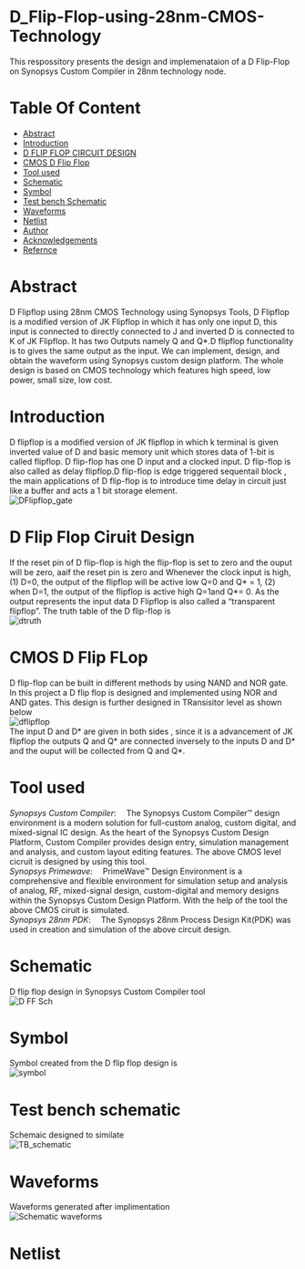 # D_Flip-Flop-using-28nm-CMOS-Technology <br/>
This respossitory presents the design and implemenataion of a D Flip-Flop on Synopsys Custom Compiler in 28nm technology node.<br/>
# Table Of Content <br/>
* [Abstract](https://github.com/saicharanreddy17/D_Flip-Flop-using-28nm-CMOS-Technology/edit/main/README.md#Abstract)</br>
* [Introduction](https://github.com/saicharanreddy17/D_Flip-Flop-using-28nm-CMOS-Technology/edit/main/README.md#introduction)<br/>
* [D FLIP FLOP CIRCUIT DESIGN](https://github.com/saicharanreddy17/D_Flip-Flop-using-28nm-CMOS-Technology/edit/main/README.md#d-flip-flop-ciruit-design)<br/>
* [CMOS D Flip Flop](https://github.com/saicharanreddy17/D_Flip-Flop-using-28nm-CMOS-Technology/edit/main/README.md#cmos-d-flip-flop)<br/>
* [Tool used](https://github.com/saicharanreddy17/D_Flip-Flop-using-28nm-CMOS-Technology/edit/main/README.md#tool-used)<br/>
* [Schematic](https://github.com/saicharanreddy17/D_Flip-Flop-using-28nm-CMOS-Technology/edit/main/README.md#Schematic)<br/>
* [Symbol](https://github.com/saicharanreddy17/D_Flip-Flop-using-28nm-CMOS-Technology/edit/main/README.md#Symbol)<br/>
* [Test bench Schematic](https://github.com/saicharanreddy17/D_Flip-Flop-using-28nm-CMOS-Technology/edit/main/README.md#Test-bench-Schematic)<br/>
* [Waveforms](https://github.com/saicharanreddy17/D_Flip-Flop-using-28nm-CMOS-Technology/edit/main/README.md#waveforms)<br/>
* [Netlist](https://github.com/saicharanreddy17/D_Flip-Flop-using-28nm-CMOS-Technology/edit/main/README.md#netlist)<br/>
* [Author](https://github.com/saicharanreddy17/D_Flip-Flop-using-28nm-CMOS-Technology/edit/main/README.md#author)<br/>
* [Acknowledgements](https://github.com/saicharanreddy17/D_Flip-Flop-using-28nm-CMOS-Technology/edit/main/README.md#Acknowledgements)<br/>
* [Refernce](https://github.com/saicharanreddy17/D_Flip-Flop-using-28nm-CMOS-Technology/edit/main/README.md#refernce)<br/>
# Abstract<br/>
D Flipflop using 28nm CMOS Technology using Synopsys Tools, D Flipflop is a modified version of JK Flipflop in which it has only one input D, this input is connected to directly connected to J and inverted D is connected to K of JK Flipflop. It has two Outputs namely Q and Q*.D flipflop functionality is to gives the same output as the input. We can implement, design, and obtain the waveform using Synopsys custom design platform. The whole design is based on CMOS technology which features high speed, low power, small size, low cost.<br/>
# Introduction<br/>
D flipflop is a modified version of JK flipflop in which k terminal is given inverted value of D and basic memory unit which stores data of 1-bit is called flipflop. D flip-flop has one D input and a clocked input. D flip-flop is also called as delay flipflop.D flip-flop is edge triggered sequentail block , the main applications of D flip-flop is to introduce time delay in circuit just like a buffer and acts a 1 bit storage element.</br>
![DFlipflop_gate](https://user-images.githubusercontent.com/62325785/156086317-e4d58c2d-ce07-412e-bb98-83d194ee7083.png)<br/>
# D Flip Flop Ciruit Design <br/>
If the reset pin of D flip-flop is high the flip-flop is set to zero and the ouput will be zero, aaif the reset pin is zero and Whenever the clock input is high, (1)  D=0, the output of the flipflop will be active low Q=0 and Q* = 1, (2) when  D=1, the output of the flipflop is active high Q=1and Q*= 0.
As the output represents the input data D Flipflop is also called a “transparent flipflop”.
The truth table of the D flip-flop is <br/>
![dtruth](https://user-images.githubusercontent.com/62325785/156086466-b95d562e-abcb-46a0-a6e0-660b9f82dee1.png)<br/>
# CMOS D Flip FLop </br>
D flip-flop can be built in different methods by using NAND and NOR gate. In this project a D flip flop is designed and implemented using NOR and AND gates. This design is further designed in TRansisitor level as shown below<br/>
![dflipflop](https://user-images.githubusercontent.com/62325785/156088504-51bb3694-41a5-4ee4-bde2-da4725b1f8a8.png)<br/>
The input D and D* are given in both sides , since it is a advancement of JK flipflop the outputs Q and Q* are connected inversely to the inputs D and D* and the ouput will be collected from Q and Q*.<br/>
# Tool used</br>
*Synopsys Custom Compiler*:  The Synopsys Custom Compiler™ design environment is a modern solution for full-custom analog, custom digital, and mixed-signal IC design. As the heart of the Synopsys Custom Design Platform, Custom Compiler provides design entry, simulation management and analysis, and custom layout editing features. The above CMOS level cicruit is designed by using this tool.<br/>
*Synopsys Primewave*:  PrimeWave™ Design Environment is a comprehensive and flexible environment for simulation setup and analysis of analog, RF, mixed-signal design, custom-digital and memory designs within the Synopsys Custom Design Platform. With the help of the tool the above CMOS ciruit is simulated.<br/>
*Synopsys 28nm PDK*:  The Synopsys 28nm Process Design Kit(PDK) was used in creation and simulation of the above circuit design.<br/>
# Schematic</br>
D flip flop design in Synopsys Custom Compiler tool<br/>
![D FF Sch](https://user-images.githubusercontent.com/62325785/156106192-8958fcef-3e25-45cb-ad74-017584758d77.png)<br/>
# Symbol</br>
Symbol created from the D flip flop design is<br/>
![symbol](https://user-images.githubusercontent.com/62325785/156106206-87a80a2d-19b0-4b26-82c3-2b8c7c7cbe53.png)<br/>
# Test bench schematic<br/>
Schemaic designed to similate<br/>
![TB_schematic](https://user-images.githubusercontent.com/62325785/156106234-b7f8342f-ef00-414a-987f-23290675d4c0.png)<br/>
# Waveforms
Waveforms generated after implimentation<br/>
![Schematic waveforms](https://user-images.githubusercontent.com/62325785/156106216-872c7613-fd85-4b51-8a1b-2bd5fe49366a.png)<br/>
# Netlist



















